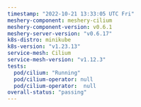```yaml
---
timestamp: "2022-10-21 13:33:05 UTC Fri"
meshery-component: meshery-cilium
meshery-component-version: v0.6.1
meshery-server-version: "v0.6.17"
k8s-distro: minikube
k8s-version: "v1.23.13"
service-mesh: Cilium
service-mesh-version: "v1.12.3"
tests:
  pod/cilium: "Running"
  pod/cilium-operator: null
  pod/cilium-operator:  null
overall-status: "passing"
---
```

